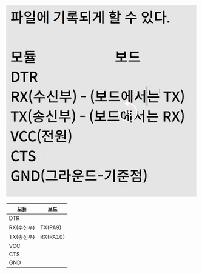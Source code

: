 ![alt text](image.png)

| 모듈       | 보드     |
| ---------- | -------- |
| DTR        |          |
| RX(수신부) | TX(PA9)  |
| TX(송신부) | RX(PA10) |
| VCC        |          |
| CTS        |          |
| GND        |          |
